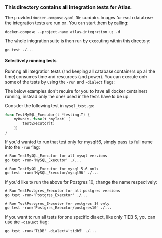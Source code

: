 ### This directory contains all integration tests for Atlas.

The provided `docker-compose.yaml` file contains images for each database the integration tests are run on. You can
start them by calling:

```shell
docker-compose --project-name atlas-integration up -d
```

The whole integration suite is then run by executing within this directory: 

```shell
go test ./...
```

#### Selectively running tests

Running all integration tests (and keeping all database containers up all the time) consumes time and resources (and
power). You can execute only some of the tests by using the `-run` and `-dialect` flags:

The below examples don't require for you to have all docker containers running, instead only the ones used in the tests
have to be up.

Consider the following test in `mysql_test.go`:

```go
func TestMySQL_Executor(t *testing.T) {
	myRun(t, func(t *myTest) {
		testExecutor(t)
	})
}
```

If you'd wanted to run that test only for mysql56, simply pass its full name into the `-run` flag:

```shell
# Run TestMySQL_Executor for all mysql versions
go test -run='MySQL_Executor' ./... 

# Run TestMySQL_Executor for mysql 5.6 only
go test -run='MySQL_Executor/mysql56' ./...
```

If you'd like to run the above for Postgres 10, change the name respectively:

```shell
# Run TestPostgres_Executor for all postgres versions
go test -run='Postgres_Executor' ./... 

# Run TestPostgres_Executor for postgres 10 only
go test -run='Postgres_Executor/postgres10' ./...
```

If you want to run all tests for one specific dialect, like only TiDB 5, you can use the `-dialect` flag:

```shell
go test -run='TiDB' -dialect='tidb5' ./...
```
